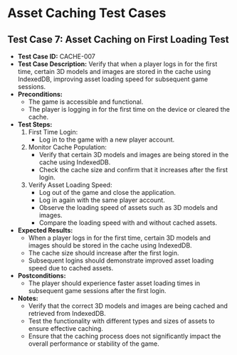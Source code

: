 # Asset Caching Test Cases

## Test Case 7: Asset Caching on First Loading Test

- **Test Case ID:** CACHE-007
- **Test Case Description:** Verify that when a player logs in for the first time, certain 3D models and images are stored in the cache using IndexedDB, improving asset loading speed for subsequent game sessions.
- **Preconditions:** 
  - The game is accessible and functional.
  - The player is logging in for the first time on the device or cleared the cache.
- **Test Steps:** 
  1. First Time Login:
     - Log in to the game with a new player account.
  2. Monitor Cache Population:
     - Verify that certain 3D models and images are being stored in the cache using IndexedDB.
     - Check the cache size and confirm that it increases after the first login.
  3. Verify Asset Loading Speed:
     - Log out of the game and close the application.
     - Log in again with the same player account.
     - Observe the loading speed of assets such as 3D models and images.
     - Compare the loading speed with and without cached assets.
- **Expected Results:** 
  - When a player logs in for the first time, certain 3D models and images should be stored in the cache using IndexedDB.
  - The cache size should increase after the first login.
  - Subsequent logins should demonstrate improved asset loading speed due to cached assets.
- **Postconditions:** 
  - The player should experience faster asset loading times in subsequent game sessions after the first login.
- **Notes:** 
  - Verify that the correct 3D models and images are being cached and retrieved from IndexedDB.
  - Test the functionality with different types and sizes of assets to ensure effective caching.
  - Ensure that the caching process does not significantly impact the overall performance or stability of the game.
